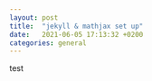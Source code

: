 ```yaml
---
layout: post
title:  "jekyll & mathjax set up"
date:   2021-06-05 17:13:32 +0200
categories: general
---
```


test